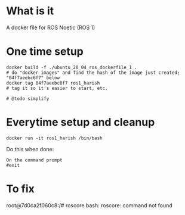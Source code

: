 # What is it
A docker file for ROS Noetic  (ROS 1)

# One time setup
````
docker build -f ./ubuntu_20_04_ros_dockerfile_1 .
# do "docker images" and find the hash of the image just created; "04f7aeebc6f7" below
docker tag 04f7aeebc6f7 ros1_harish
# tag it so it's easier to start, etc.

# @todo simplify
````

# Everytime setup and cleanup
````
docker run -it ros1_harish /bin/bash
````

Do this when done:
````
On the command prompt
#exit
````

# To fix
root@7d0ca2f060c8:/# roscore
bash: roscore: command not found